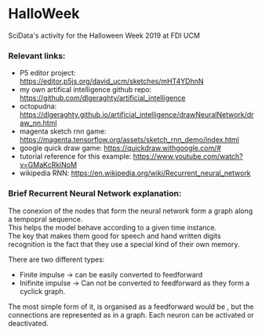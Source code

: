 # HalloWeek
SciData's activity for the Halloween Week 2019 at FDI UCM

### Relevant links:
* P5 editor project: https://editor.p5js.org/david_ucm/sketches/mHT4YDhnN
* my own artifical intelligence github repo: https://github.com/dlgeraghty/artificial_intelligence
* octopudna: https://dlgeraghty.github.io/artificial_intelligence/drawNeuralNetwork/draw_nn.html
* magenta sketch rnn game: https://magenta.tensorflow.org/assets/sketch_rnn_demo/index.html
* google quick draw game: https://quickdraw.withgoogle.com/#
* tutorial reference for this example: https://www.youtube.com/watch?v=GMaKcRkiNoM
* wikipedia RNN: https://en.wikipedia.org/wiki/Recurrent_neural_network

### Brief Recurrent Neural Network explanation:

The conexion of the nodes that form the neural network form a graph along a tempopral sequence.  
This helps the model behave according to a given time instance.  
The key that makes them good for speech and hand written digits recognition is the fact that they use a special kind of their own memory.

There are two different types:
* Finite impulse -> can be easily converted to feedforward
* Inifinite impulse -> Can not be converted to feedforward as they form a cyclick graph.

The most simple form of it, is organised as a feedforward would be , but the connections are represented as in a graph. Each neuron can be activated or deactivated.  

